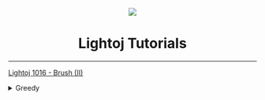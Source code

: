 
<p align="center">
	<img src="https://github.com/Saurav-Paul/My-Wiki/blob/master/logo.png" align="center" >
</p>

<h1 align="center">Lightoj Tutorials</h1>

---

[Lightoj 1016 - Brush (II)](Lightoj-1016-Brush-II.md)

<details>
  <summary>Greedy</summary>
	
  <ul>
   <li markdown="1"> 
	[Lightoj 1016 - Brush (II)](Lightoj-1016-Brush-II.md)
   </li>
  </Ul>
</details>
